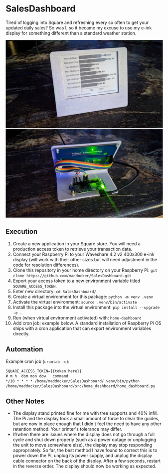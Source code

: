 # SalesDashboard
Tired of logging into Square and refreshing every so often to get your updated daily sales? So was I, so it became my excuse to use my e-ink display for something different than a standard weather station.

![Reference Example: Front](front.jpg)
![Reference Example: Back](back.jpg)

## Execution
1. Create a new application in your Square store. You will need a production access token to retrieve your transaction data.
2. Connect your Raspberry Pi to your Waveshare 4.2 v2 400x300 e-ink display (will work with their other sizes but will need adjustment in the code for resolution differences).
3. Clone this repository in your home directory on your Raspberry Pi: `git clone https://github.com/maddocker/SalesDashboard.git`
4. Export your access token to a new environment variable titled `SQUARE_ACCESS_TOKEN`.
5. Enter new directory: `cd SalesDashboard/`
6. Create a virtual environment for this package: `python -m venv .venv`
7. Activate the virtual environment: `source .venv/bin/activate`
8. Install this package into the virtual environment: `pip install --upgrade -e .`
9. Run (when virtual environment activated) with: `home-dashboard`
10. Add cron job; example below. A standard installation of Raspberry Pi OS ships with a cron application that can export environment variables directly.

## Automation
Example cron job (`crontab -e`):
```
SQUARE_ACCESS_TOKEN={{token here}}
# m h  dom mon dow   command
*/10 * * * * /home/maddocker/SalesDashboard/.venv/bin/python /home/maddocker/SalesDashboard/src/home_dashboard/home_dashboard.py
```

## Other Notes
- The display stand printed fine for me with tree supports and 40% infill. The Pi and the display took a small amount of force to clear the guides, but are now in place enough that I didn't feel the need to have any other retention method. Your printer's tolerance may differ.
- If/when there are issues where the display does not go through a full cycle and shut down properly (such as a power outage or unplugging the unit to move somewhere else), the display may stop responding appropriately. So far, the best method I have found to correct this is to power down the Pi, unplug its power supply, and unplug the display cable connector on the back of the display. After a few seconds, restart in the reverse order. The display should now be working as expected.